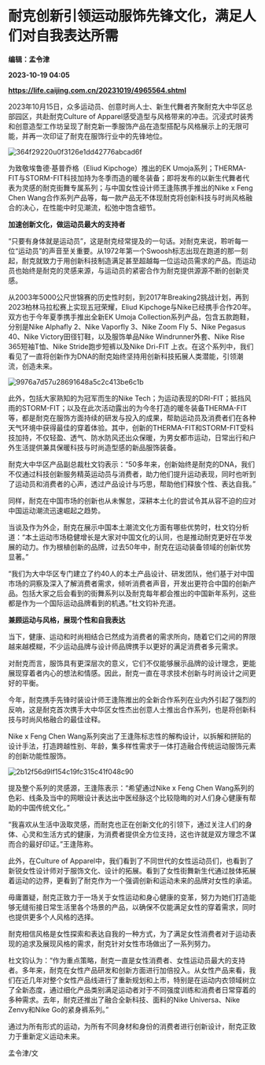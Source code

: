# 耐克创新引领运动服饰先锋文化，满足人们对自我表达所需
**编辑：孟令津**

**2023-10-19 04:05**

**https://life.caijing.com.cn/20231019/4965564.shtml**

2023年10月15日，众多运动员、创意时尚人士、新生代舞者齐聚耐克大中华区总部园区，共赴耐克Culture of Apparel感受造型与风格带来的冲击。沉浸式时装秀和创意造型工作坊呈现了耐克新一季服饰产品在造型搭配与风格展示上的无限可能，并再一次印证了耐克在服饰行业中的先锋地位。

![364f29220u0f3126e1dd42776abcad6f](https://img2.caijing.com.cn/2023/1019/1697686948968.jpg)

为致敬埃鲁德·基普乔格（Eliud Kipchoge）推出的EK Umoja系列；THERMA-FIT与STORM-FIT科技加持为冬季而造的暖冬装备；即将发布的以新生代舞者代表为灵感的耐克街舞专属系列；与中国女性设计师王逢陈携手推出的Nike x Feng Chen Wang合作系列产品等，每一款产品无不体现耐克将创新科技与时尚风格融合的决心，在性能中时见潮流，松弛中饱含细节。

**加速创新文化，做运动员最大的支持者**

“只要有身体就是运动员”，这是耐克经常提及的一句话。对耐克来说，聆听每一位“运动员”的声音至关重要。从1972年第一个Swoosh标志出现在跑道的那一刻起，耐克就致力于用创新科技制造满足甚至超越每一位运动员需求的产品。而运动员也始终是耐克的灵感来源，与运动员的紧密合作为耐克提供源源不断的创新灵感。

从2003年5000公尺世锦赛的历史性时刻，到2017年Breaking2挑战计划，再到2023柏林马拉松赛上实现五冠荣耀，Eliud Kipchoge与Nike已经携手合作20年。双方也于今年夏季携手推出全新EK Umoja Collection系列产品，包含五款跑鞋，分别是Nike Alphafly 2、Nike Vaporfly 3、Nike Zoom Fly 5、Nike Pegasus 40、Nike Victory田径钉鞋，以及服饰单品Nike Windrunner外套、Nike Rise 365短袖T恤、Nike Stride跑步短裤以及Nike Dri-FIT 上衣。在这个系列中，我们看见了一直将创新作为DNA的耐克始终坚持用创新科技拓展人类潜能，引领潮流，创造未来。

![9976a7d57u28691648a5c2c413be6c1b](https://tx2.cdn.caijing.com.cn/2023/1019/1697686980379.jpg)

此外，包括大家熟知的为冠军而生的Nike Tech；为运动表现的DRI-FIT；抵挡风雨的STORM-FIT；以及在此次活动露出的为今冬打造的暖冬装备THERMA-FIT等，都是耐克在服饰方面持续的研发与投入的成果，帮助运动员及消费者们在各种天气环境中获得最佳的穿着体验。其中，创新的THERMA-FIT和STORM-FIT受科技加持，不仅轻盈、透气、防水防风还出众保暖，为男女都市运动，日常出行和户外生活提供兼具保暖科技与时尚造型感的新品服饰装备。

耐克大中华区产品副总裁杜文钧表示：“50多年来，创新始终是耐克的DNA，我们不仅通过科技创新服务精英运动员与消费者，助力他们提升运动表现，同时也听到了运动员和消费者的心声，透过产品设计与巧思，帮助他们释放个性、表达自我。”

同样，耐克在中国市场的创新也从未懈怠，深耕本土化的尝试令其从容不迫的应对中国运动潮流迅速崛起之趋势。

当谈及作为外企，耐克在展示中国本土潮流文化方面有哪些优势时，杜文钧分析道：“本土运动市场稳健增长是大家对中国文化的认同，也是推动耐克更好在华发展的动力。作为根植创新的品牌，过去50年中，耐克在运动装备领域的创新优势显著。”

“我们为大中华区专门建立了约40人的本土产品设计、研发团队，他们基于对中国市场的洞察及深入了解消费者需求，倾听消费者声音，开发出更符合中国的创新产品。包括大家之后会看到的街舞系列以及耐克每年都会推出的中国新年系列，这些都是作为一个国际运动品牌看到的机遇。”杜文钧补充道。

**兼顾运动与风格，展现个性和自我表达**

当下，健康、运动和时尚相结合已然成为消费者的需求所向，随着它们之间的界限越来越模糊，不少运动品牌与设计师品牌携手以更好的满足消费者多元需求。

对耐克而言，服饰具有更深层次的意义，它们不仅能够展示品牌的设计理念，更能展现穿着者内心的想法和情感。因此，耐克一直在寻求技术创新与时尚设计之间更好的平衡。

今年，耐克携手先锋时装设计师王逢陈推出的全新合作系列在业内外引起了强烈的反响，这是耐克首次携手大中华区女性杰出创意人士推出合作系列，也是将创新科技与时尚风格融合的最佳诠释。

Nike x Feng Chen Wang系列突出了王逢陈标志性的解构设计，以拆解和拼贴的设计手法，打造跨越性别、年龄，集多样性需求于一体打造融合传统运动服饰元素的创新功能性服饰。

![2b12f56d9lf154c19fc315c41f048c90](https://img2.caijing.com.cn/2023/1019/1697687025480.jpg)

提及整个系列的灵感源，王逢陈表示：“希望通过Nike x Feng Chen Wang系列的色彩、线条及当中的网眼设计表达出中医经脉这个比较隐晦的对人们身心健康有帮助的中国传统文化。”

“我喜欢从生活中汲取灵感，而耐克也正在创新文化的引领下，通过关注人们的身体、心灵和生活方式的健康，为消费者提供全方位支持，这也许就是双方理念不谋而合的最好印证。”王逢陈称。

此外，在Culture of Apparel中，我们看到了不同世代的女性运动员们，也看到了新锐女性设计师对于服饰文化、设计的拓展。看到了女性街舞新生代通过肢体拓展着运动的边界，更看到了耐克作为一个强调创新和运动未来的品牌对女性的承诺。

毋庸置疑，耐克正致力于一场关于女性运动和身心健康的变革，努力为她们打造能够无缝衔接日常生活里各个场景的产品，以确保不仅能满足女性的穿着需求，同时也提供更多个人风格的选择。

耐克相信风格是女性探索和表达自我的一种方式，为了满足女性消费者对于运动表现的追求及展现风格的需求，耐克针对女性市场做出了一系列努力。

杜文钧认为：“作为重点策略，耐克一直是女性消费者、女性运动员最大的支持者。多年来，耐克在女性产品研发和创新方面进行加倍投入。从女性产品来看，我们在近几年对整个女性产品线进行了重新规划和上市，特别是在运动内衣领域树立了全新态度，通过细化产品类别满足运动者对于不同强度训练和消费者日常穿着的多种需求。去年，耐克还推出了融合全新科技、面料的Nike Universa、Nike Zenvy和Nike Go的紧身裤系列。”

通过为所有形式的运动，为所有不同身材和身份的消费者进行创新设计，耐克正致力于重新定义运动未来。

孟令津/文